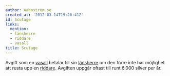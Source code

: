 ```yaml
---
author: Wahnstrom.se
created_at: '2012-03-14T19:26:41Z'
id: Scutage
links:
  mention:
  - länsherre
  - riddare
  - vasall
title: Scutage
---
```


Avgift som en [vasall] betalar till sin [länsherre] om den förre inte har möjlighet att rusta upp en
[riddare]. Avgiften uppgår oftast till runt 6.000 silver per år.

  [vasall]: vasall
  [länsherre]: länsherre
  [riddare]: riddare